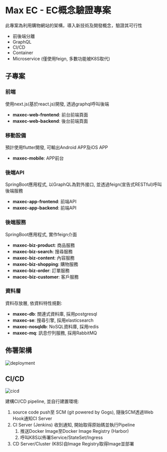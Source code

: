 # Max EC - EC概念驗證專案
此專案為利用購物網站的架構，導入新技術及開發概念，驗證其可行性
* 前後端分離
* GraphQL
* CI/CD
* Container
* Microservice (僅使用feign, 多數功能被K8S取代)

## 子專案
### 前端
使用next.js(基於react.js)開發, 透過graphql呼叫後端
* **maxec-web-frontend**: 前台前端頁面
* **maxec-web-backend**: 後台前端頁面

### 移動設備
預計使用flutter開發, 可輸出Android APP及iOS APP
* **maxec-mobile**: APP前台

### 後端API
SpringBoot應用程式, 以GraphQL為對外接口, 並透過feign(宣告式RESTful)呼叫後端服務
* **maxec-app-frontend**: 前端API
* **maxec-app-backend**: 前端API

### 後端服務
SpringBoot應用程式, 實作feign介面
* **maxec-biz-product**: 商品服務 
* **maxec-biz-search**: 搜尋服務
* **maxec-biz-content**: 內容服務
* **maxec-biz-shopping**: 購物服務
* **maxec-biz-order**: 訂單服務
* **macec-biz-customer**: 客戶服務

### 資料層
資料存放層, 依資料特性規劃:
* **maxec-db**: 關連式資料庫, 採用postgresql
* **maxec-se**: 搜尋引擎, 採用elasticsearch
* **maxec-nosqldb**: NoSQL資料庫, 採用redis
* **maxec-mq**: 訊息佇列服務, 採用RabbitMQ

## 佈署架構
![deployment](/images/deployment.png)

## CI/CD
![cicd](/images/cicd.png)

建構CI/CD pipeline, 並自行建置環境:
1. source code push至 SCM (git powered by Gogs),
隨後SCM透過Web Hook通知CI Server
2. CI Server (Jenkins) 收到通知, 開始取得原始碼並執行Pipeline
    1. 推送Docker Image至Docker Image Registry (Harbor)
    2. 呼叫K8S以佈署Service/StateSet/Ingress
3. CD Server/Cluster (K8S)自Image Registry取得Image並部署
